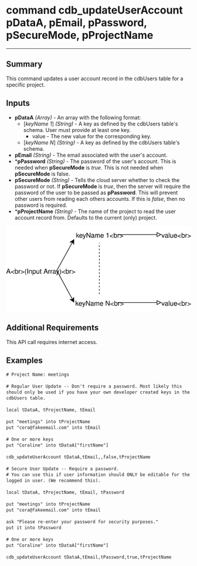 # command cdb_updateUserAccount pDataA, pEmail, pPassword, pSecureMode, pProjectName

---
## Summary
This command updates a user account record in the cdbUsers table for a specific project.

## Inputs
* **pDataA** *(Array)* - An array with the following format:
	* [*keyName 1*] *(String)* - A key as defined by the cdbUsers table's schema. User must provide at least one key.
		* value - The new value for the corresponding key.
	* [*keyName N*] *(String)* - A key as defined by the cdbUsers table's schema.
* **pEmail** *(String)* - The email associated with the user's account.
* \***pPassword** *(String)* - The password of the user's account. This is needed when **pSecureMode** is _true_. This is not needed when **pSecureMode** is false.
* **pSecureMode** *(String)* - Tells the cloud server whether to check the password or not. If **pSecureMode** is _true_, then the server will require the password of the user to be passed as **pPassword**. This will prevent other users from reading each others accounts. If this is _false_, then no password is required.
* \***pProjectName** *(String)* - The name of the project to read the user account record from. Defaults to the current (only) project.

![UpdateUserAccountInput](images/UpdateUserAccountInput.svg)


## Additional Requirements
This API call requires internet access.


## Examples
```livecodeserver
# Project Name: meetings

# Regular User Update -- Don't require a password. Most likely this should only be used if you have your own developer created keys in the cdbUsers table.

local tDataA, tProjectName, tEmail

put "meetings" into tProjectName
put "cora@fakeemail.com" into tEmail

# One or more keys
put "Coraline" into tDataA["firstName"]

cdb_updateUserAccount tDataA,tEmail,,false,tProjectName

# Secure User Update -- Require a password. 
# You can use this if user information should ONLY be editable for the logged in user. (We recommend this).

local tDataA, tProjectName, tEmail, tPassword

put "meetings" into tProjectName
put "cora@fakeemail.com" into tEmail

ask "Please re-enter your password for security purposes."
put it into tPassword

# One or more keys
put "Coraline" into tDataA["firstName"]

cdb_updateUserAccount tDataA,tEmail,tPassword,true,tProjectName
```
